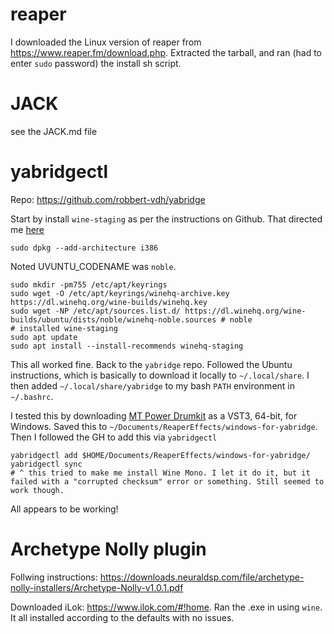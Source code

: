 # reaper

I downloaded the Linux version of reaper from https://www.reaper.fm/download.php. Extracted the tarball, and ran (had to enter `sudo` password) the install sh script.

# JACK

see the JACK.md file

# yabridgectl

Repo: https://github.com/robbert-vdh/yabridge

Start by install `wine-staging` as per the instructions on Github. That directed me [here](https://gitlab.winehq.org/wine/wine/-/wikis/Debian-Ubuntu)

```
sudo dpkg --add-architecture i386
```

Noted UVUNTU_CODENAME was `noble`.

```
sudo mkdir -pm755 /etc/apt/keyrings
sudo wget -O /etc/apt/keyrings/winehq-archive.key https://dl.winehq.org/wine-builds/winehq.key
sudo wget -NP /etc/apt/sources.list.d/ https://dl.winehq.org/wine-builds/ubuntu/dists/noble/winehq-noble.sources # noble
# installed wine-staging
sudo apt update
sudo apt install --install-recommends winehq-staging
```

This all worked fine. Back to the `yabridge` repo. Followed the Ubuntu instructions, which is basically to download it locally to `~/.local/share`. I then added `~/.local/share/yabridge` to my bash `PATH` environment in `~/.bashrc`.

I tested this by downloading [MT Power Drumkit](https://www.powerdrumkit.com/download76187.php) as a VST3, 64-bit, for Windows. Saved this to `~/Documents/ReaperEffects/windows-for-yabridge`. Then I followed the GH to add this via `yabridgectl`

```
yabridgectl add $HOME/Documents/ReaperEffects/windows-for-yabridge/
yabridgectl sync
# ^ this tried to make me install Wine Mono. I let it do it, but it failed with a "corrupted checksum" error or something. Still seemed to work though.
```

All appears to be working!

# Archetype Nolly plugin

Follwing instructions: https://downloads.neuraldsp.com/file/archetype-nolly-installers/Archetype-Nolly-v1.0.1.pdf

Downloaded iLok: https://www.ilok.com/#!home. Ran the .exe in using `wine`. It all installed according to the defaults with no issues.
